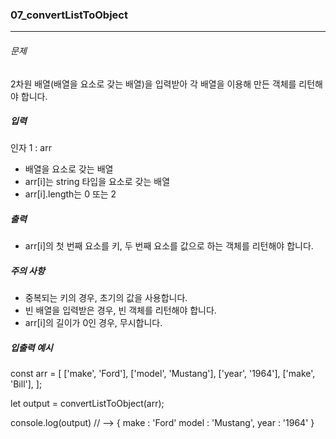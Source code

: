 ### 07_convertListToObject

***

###### 문제 

2차원 배열(배열을 요소로 갖는 배열)을 입력받아 각 배열을 이용해 만든 객체를 리턴해야 합니다.

##### 입력

인자 1 : arr
- 배열을 요소로 갖는 배열
- arr[i]는 string 타입을 요소로 갖는 배열
- arr[i].length는 0 또는 2

##### 출력

- arr[i]의 첫 번째 요소를 키, 두 번째 요소를 값으로 하는 객체를 리턴해야 합니다.

##### 주의 사항

- 중복되는 키의 경우, 초기의 값을 사용합니다.
- 빈 배열을 입력받은 경우, 빈 객체를 리턴해야 합니다.
- arr[i]의 길이가 0인 경우, 무시합니다.

##### 입출력 예시

const arr = [
  ['make', 'Ford'],
  ['model', 'Mustang'],
  ['year', '1964'],
  ['make', 'Bill'],
];

let output = convertListToObject(arr);

console.log(output) // -->
{
  make : 'Ford'
  model : 'Mustang',
  year : '1964'
}